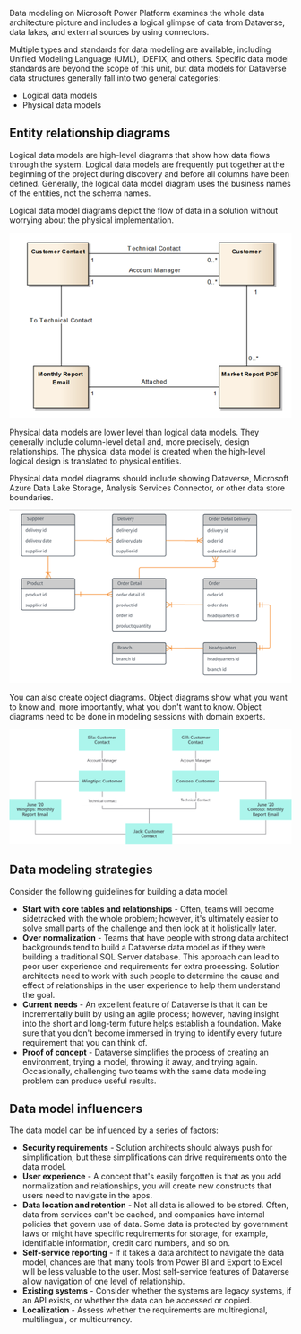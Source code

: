 Data modeling on Microsoft Power Platform examines the whole data architecture picture and includes a logical glimpse of data from Dataverse, data lakes, and external sources by using connectors.

Multiple types and standards for data modeling are available, including Unified Modeling Language (UML), IDEF1X, and others. Specific data model standards are beyond the scope of this unit, but data models for Dataverse data structures generally fall into two general categories:

- Logical data models
- Physical data models

## Entity relationship diagrams

Logical data models are high-level diagrams that show how data flows through the system. Logical data models are frequently put together at the beginning of the project during discovery and before all columns have been defined. Generally, the logical data model diagram uses the business names of the entities, not the schema names.

Logical data model diagrams depict the flow of data in a solution without worrying about the physical implementation.

![Diagram of a logic data model for customers.](../media/3-logical-c.png)

Physical data models are lower level than logical data models. They generally include column-level detail and, more precisely, design relationships. The physical data model is created when the high-level logical design is translated to physical entities.

Physical data model diagrams should include showing Dataverse, Microsoft Azure Data Lake Storage, Analysis Services Connector, or other data store boundaries.

![Diagram of physical data model with tables and columns.](../media/3-physical-c.png)

You can also create object diagrams. Object diagrams show what you want to know and, more importantly, what you don't want to know. Object diagrams need to be done in modeling sessions with domain experts.

![Depiction of an object diagram showing relationships.](../media/3-object-diagram.png)

## Data modeling strategies

Consider the following guidelines for building a data model:

- **Start with core tables and relationships** - Often, teams will become sidetracked with the whole problem; however, it's ultimately easier to solve small parts of the challenge and then look at it holistically later.
- **Over normalization** - Teams that have people with strong data architect backgrounds tend to build a Dataverse data model as if they were building a traditional SQL Server database. This approach can lead to poor user experience and requirements for extra processing. Solution architects need to work with such people to determine the cause and effect of relationships in the user experience to help them understand the goal.
- **Current needs** - An excellent feature of Dataverse is that it can be incrementally built by using an agile process; however, having insight into the short and long-term future helps establish a foundation. Make sure that you don't become immersed in trying to identify every future requirement that you can think of.
- **Proof of concept** - Dataverse simplifies the process of creating an environment, trying a model, throwing it away, and trying again. Occasionally, challenging two teams with the same data modeling problem can produce useful results.

## Data model influencers

The data model can be influenced by a series of factors:

- **Security requirements** - Solution architects should always push for simplification, but these simplifications can drive requirements onto the data model.
- **User experience** - A concept that's easily forgotten is that as you add normalization and relationships, you will create new constructs that users need to navigate in the apps.
- **Data location and retention** - Not all data is allowed to be stored. Often, data from services can't be cached, and companies have internal policies that govern use of data. Some data is protected by government laws or might have specific requirements for storage, for example, identifiable information, credit card numbers, and so on.
- **Self-service reporting** - If it takes a data architect to navigate the data model, chances are that many tools from Power BI and Export to Excel will be less valuable to the user. Most self-service features of Dataverse allow navigation of one level of relationship.
- **Existing systems** - Consider whether the systems are legacy systems, if an API exists, or whether the data can be accessed or copied.
- **Localization** - Assess whether the requirements are multiregional, multilingual, or multicurrency.
